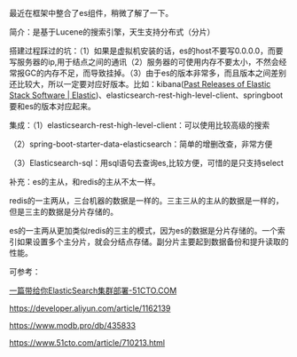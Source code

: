 最近在框架中整合了es组件，稍微了解了一下。

简介：是基于Lucene的搜索引擎，天生支持分布式（分片）

搭建过程踩过的坑：（1）如果是虚拟机安装的话，es的host不要写0.0.0.0，而要写服务器的ip,用于结点之间的通讯（2）服务器的可使用内存不要太小，不然会经常报GC的内存不足，而导致挂掉。（3）由于es的版本非常多，而且版本之间差别还比较大，所以一定要对应好版本。比如：kibana([Past Releases of Elastic Stack Software | Elastic](https://www.elastic.co/cn/downloads/past-releases))、elasticsearch-rest-high-level-client、springboot要和es的版本对应起来。

集成：（1）elasticsearch-rest-high-level-client：可以使用比较高级的搜索

（2）spring-boot-starter-data-elasticsearch：简单的增删改查，非常方便

（3）Elasticsearch-sql：用sql语句去查询es,比较方便，可惜的是只支持select

补充：es的主从，和redis的主从不太一样。

redis的一主两从，三台机器的数据是一样的。三主三从的主从的数据是一样的，但是三主的数据是分片存储的。

es的一主两从更加类似redis的三主的模式，因为es的数据是分片存储的。一个索引如果设置多个主分片，就会分结点存储。副分片主要起到数据备份和提升读取的性能。

可参考：

[一篇带给你ElasticSearch集群部署-51CTO.COM](https://www.51cto.com/article/701727.html)

https://developer.aliyun.com/article/1162139

https://www.modb.pro/db/435833

https://www.51cto.com/article/710213.html